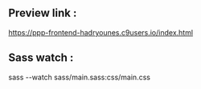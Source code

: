 Preview link : 
--------------
https://ppp-frontend-hadryounes.c9users.io/index.html

Sass watch : 
------------
sass --watch sass/main.sass:css/main.css

